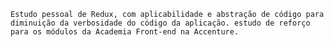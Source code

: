    Estudo pessoal de Redux, com aplicabilidade e abstração de código para diminuição da verbosidade do código da aplicação. estudo de reforço para os módulos da Academia Front-end na Accenture.